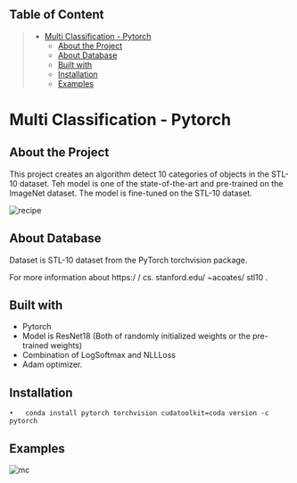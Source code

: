 
## Table of Content
> * [Multi Classification - Pytorch](#MultiClassification-Pytorch)
>   * [About the Project](#AbouttheProject)
>   * [About Database](#AboutDatabases)
>   * [Built with](#Builtwith)
>   * [Installation](#Installation)
>   * [Examples](#Example)

# Multi Classification - Pytorch
## About the Project
This project creates an algorithm detect 10 categories of objects in the STL-10 dataset. Teh model is one of the state-of-the-art and pre-trained on the ImageNet dataset. The model is fine-tuned on the STL-10 dataset.

![recipe](https://user-images.githubusercontent.com/75105778/153649787-46a34ba4-83b7-4a1f-9e9f-87babf9a3d95.jpg)


## About Database

Dataset is STL-10 dataset from the PyTorch torchvision package.

For more information about  https:/ / cs. stanford.edu/ ~acoates/ stl10 .


## Built with
* Pytorch
* Model is ResNet18 (Both of randomly initialized weights or the pre-trained weights)
* Combination of  LogSoftmax  and NLLLoss
* Adam optimizer.

## Installation
    •	conda install pytorch torchvision cudatoolkit=coda version -c pytorch

## Examples

![mc](https://user-images.githubusercontent.com/75105778/153684919-cc1d4b9c-dd09-4e83-b86f-d83319e55ff9.png)



